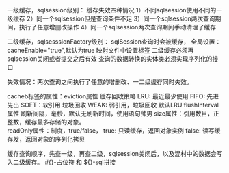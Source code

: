 一级缓存，sqlsession级别：
缓存失效四种情况
1）不同sqlsession使用不同的一级缓存
2）同一个sqlsession但是查询条件不足
3）同一个sqlsession两次查询期间，执行了任意增删改操作
4）同一个sqlsession两次查询期间手动清理了缓存


二级缓存，sqlsesssionFactory级别：
sqlSession查询时会被缓存，
全局设置： cacheEnable="true",默认为true
映射文件中设置标签<cache/>
二级缓存必须再sqlsession关闭或者提交之后有效
查询的数据转换的实体类必须实现序列化的接口

失效情况：两次查询之间执行了任意的增删改、一二级缓存同时失效。  

cacheb标签的属性：eviction属性
缓存回收策略
LRU: 最近最少使用
FIFO: 先进先出
SOFT：软引用 垃圾回收
WEAK: 弱引用，垃圾回收
默认LRU
flushInterval属性 刷新间隔，毫秒，默认无刷新时间，使用语句帅男
size属性：引用数目，正整数，缓存最多存储的对象。  
readOnly属性：制度，true/false，
    true: 只读缓存，返回对象实例
    false: 读写缓存发，返回对象的序列化拷贝
    
缓存查询顺序，先查一级，再查二级，sqlsession关闭后，以及混村中的数据会写入二级缓存。
#{}-占位符 和 ${}-sql拼接

